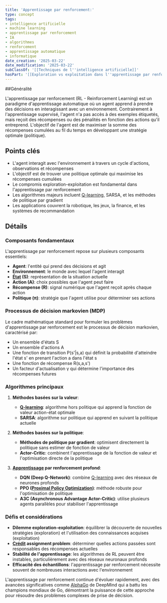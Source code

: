 ```yaml
---
title: 'Apprentissage par renforcement:'
type: concept
tags:
- intelligence artificielle
- machine learning
- apprentissage par renforcement
- IA
- algorithmes
- renforcement
- apprentissage automatique
- informatique
date_creation: '2025-03-22'
date_modification: '2025-03-22'
subClassOf: '[[Techniques de l''intelligence artificielle]]'
hasPart: '[[Exploration vs exploitation dans l''apprentissage par renforcement]]'
---
```

##Généralité

L'apprentissage par renforcement (RL - Reinforcement Learning) est un paradigme d'apprentissage automatique où un agent apprend à prendre des décisions en interagissant avec un environnement. Contrairement à l'apprentissage supervisé, l'agent n'a pas accès à des exemples étiquetés, mais reçoit des récompenses ou des pénalités en fonction des actions qu'il entreprend. L'objectif de l'agent est de maximiser la somme des récompenses cumulées au fil du temps en développant une stratégie optimale (politique).

## Points clés

- L'agent interagit avec l'environnement à travers un cycle d'actions, observations et récompenses
- L'objectif est de trouver une politique optimale qui maximise les récompenses cumulées
- Le compromis exploration-exploitation est fondamental dans l'apprentissage par renforcement
- Les algorithmes majeurs incluent [Q-learning](https://fr.wikipedia.org/wiki/Q-learning), SARSA, et les méthodes de politique par gradient
- Les applications couvrent la robotique, les jeux, la finance, et les systèmes de recommandation

## Détails

### Composants fondamentaux

L'apprentissage par renforcement repose sur plusieurs composants essentiels:
- **Agent**: l'entité qui prend des décisions et agit
- **Environnement**: le monde avec lequel l'agent interagit
- **[État](https://fr.wikipedia.org/wiki/État) (S)**: représentation de la situation actuelle
- **Action (A)**: choix possibles que l'agent peut faire
- **Récompense (R)**: signal numérique que l'agent reçoit après chaque action
- **Politique (π)**: stratégie que l'agent utilise pour déterminer ses actions

### Processus de décision markovien (MDP)

Le cadre mathématique standard pour formuler les problèmes d'apprentissage par renforcement est le processus de décision markovien, caractérisé par:
- Un ensemble d'états S
- Un ensemble d'actions A
- Une fonction de transition P(s'|s,a) qui définit la probabilité d'atteindre l'état s' en prenant l'action a dans l'état s
- Une fonction de récompense R(s,a,s')
- Un facteur d'actualisation γ qui détermine l'importance des récompenses futures

### Algorithmes principaux

1. **Méthodes basées sur la valeur**:
   - **[Q-learning](https://fr.wikipedia.org/wiki/Q-learning)**: algorithme hors politique qui apprend la fonction de valeur action-état optimale
   - **SARSA**: algorithme sur politique qui apprend en suivant la politique actuelle

2. **Méthodes basées sur la politique**:
   - **Méthodes de politique par gradient**: optimisent directement la politique sans estimer de fonction de valeur
   - **Actor-Critic**: combinent l'apprentissage de la fonction de valeur et l'optimisation directe de la politique

3. **[Apprentissage](https://fr.wikipedia.org/wiki/Apprentissage) par renforcement profond**:
   - **DQN (Deep Q-Network)**: combine [Q-learning](https://fr.wikipedia.org/wiki/Q-learning) avec des réseaux de neurones profonds
   - **PPO ([Proximal Policy Optimization](https://fr.wikipedia.org/wiki/Proximal_Policy_Optimization))**: méthode robuste pour l'optimisation de politique
   - **A3C (Asynchronous Advantage Actor-Critic)**: utilise plusieurs agents parallèles pour stabiliser l'apprentissage

### Défis et considérations

- **Dilemme exploration-exploitation**: équilibrer la découverte de nouvelles stratégies (exploration) et l'utilisation des connaissances acquises (exploitation)
- **[Crédit](https://fr.wikipedia.org/wiki/Crédit) assignment problem**: déterminer quelles actions passées sont responsables des récompenses actuelles
- **Stabilité de l'apprentissage**: les algorithmes de RL peuvent être instables, particulièrement avec des réseaux neuronaux profonds
- **Efficacité des échantillons**: l'apprentissage par renforcement nécessite souvent de nombreuses interactions avec l'environnement

L'apprentissage par renforcement continue d'évoluer rapidement, avec des avancées significatives comme [AlphaGo](https://fr.wikipedia.org/wiki/AlphaGo) de DeepMind qui a battu les champions mondiaux de Go, démontrant la puissance de cette approche pour résoudre des problèmes complexes de prise de décision.